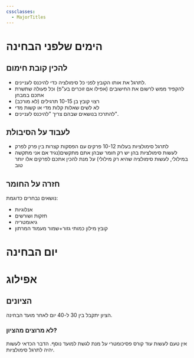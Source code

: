 ```yaml
---
cssclasses:
  - MajorTitles
---
```

# הימים שלפני הבחינה
## להכין קובת חימום
* לתרגל את אותו הקובץ לפני כל סימולציה כדי להיכנס לעניינים.
* להקפיד ממש לרשום את החישובים (אפילו אם זוכרים בע"פ) וכל פעולה שתשרת אתכם במבחן
* רצוי קובץ בן 10-15 תרגילים (לא מורכב)
* לא לשים שאלות קלות מדי או קשות מדי
* להתרכז בנושאים שבהם צריך "להיכנס לעניינים".

## לעבוד על הסיבולת
* לתרגל סימולציות בעלות 10-12 פרקים עם הפסקות קצרות בין פרק לפרק
* לעשות סימולציות בהן יש רק חומר שבהן אתם מתקשים(נגיד אם אני מתקשה במילולי, לעשות סימולציה שהיא רק מילולי) על מנת להכין אתכם לפרקים אלו יותר טוב

## חזרה על החומר
נושאים נבחרים כדוגמת:
* אנלוגיות
* חזקות ושורשים
* גיאומטריה
* קובץ מילון כמותי גזור+שמור מעמוד המרתון
# יום הבחינה

# אפילוג
## הציונים
הציון יתקבל בין 30 ל-40 יום לאחר מועד הבחינה.

### לא מרוצים מהציון?
אין טעם לעשות עוד קורס פסיכומטרי על מנת לגשת למועד נוסף. הדבר הכדאי לעשות יהיה לתרגל סימולציות.